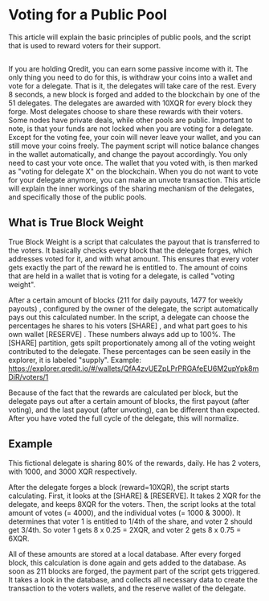 # Voting for a Public Pool

This article will explain the basic principles of public pools, and the script that is used to reward voters for their support.

##
If you are holding Qredit, you can earn some passive income with it. 
The only thing you need to do for this, is withdraw your coins into a wallet and vote for a delegate. That is it, the delegates will take care of the rest.
Every 8 seconds, a new block is forged and added to the blockchain by one of the 51 delegates. The delegates are awarded with 10XQR for every block they forge. Most delegates choose to share these rewards with their voters. Some nodes have private deals, while other pools are public.
Important to note, is that your funds are not locked when you are voting for a delegate. Except for the voting fee, your coin will never leave your wallet, and you can still move your coins freely. The payment script will notice balance changes in the wallet automatically, and change the payout accordingly.
You only need to cast your vote once. The wallet that you voted with, is then marked as "voting for delegate X" on the blockchain. When you do not want to vote for your delegate anymore, you can make an unvote transaction. 
This article will explain the inner workings of the sharing mechanism of the delegates, and specifically those of the public pools.

## What is True Block Weight
True Block Weight is a script that calculates the payout that is transferred to the voters. It basically checks every block that the delegate forges, which addresses voted for it, and with what amount. This ensures that every voter gets exactly the part of the reward he is entitled to.
The amount of coins that are held in a wallet that is voting for a delegate, is called "voting weight".

After a certain amount of blocks (211 for daily payouts, 1477 for weekly payouts) , configured by the owner of the delegate, the script automatically pays out this calculated number.
In the script, a delegate can choose the percentages he shares to his voters [SHARE] , and what part goes to his own wallet [RESERVE] . These numbers always add up to 100%.
The [SHARE] partition, gets spilt proportionately among all of the voting weight contributed to the delegate. These percentages can be seen easily in the explorer, it is labeled "supply". Example: https://explorer.qredit.io/#/wallets/QfA4zvUEZpLPrPRGAfeEU6M2upYpk8mDiR/voters/1

Because of the fact that the rewards are calculated per block, but the delegate pays out after a certain amount of blocks, the first payout (after voting), and the last payout (after unvoting), can be different than expected. After you have voted the full cycle of the delegate, this will normalize.

## Example
This fictional delegate is sharing 80% of the rewards, daily. He has 2 voters, with 1000, and 3000 XQR respectively. 

After the delegate forges a block (reward=10XQR), the script starts calculating. 
First, it looks at the [SHARE] & [RESERVE]. It takes 2 XQR for the delegate, and keeps 8XQR for the voters.
Then, the script looks at the total amount of votes (= 4000), and the individual votes (= 1000 & 3000). It determines that voter 1 is entitled to 1/4th of the share, and voter 2 should get 3/4th.
So voter 1 gets 8 x 0.25 = 2XQR, and voter 2 gets 8 x 0.75 = 6XQR.

All of these amounts are stored at a local database. After every forged block, this calculation is done again and gets added to the database. 
As soon as 211 blocks are forged, the payment part of the script gets triggered. It takes a look in the database, and collects all necessary data to create the transaction to the voters wallets, and the reserve wallet of the delegate.
